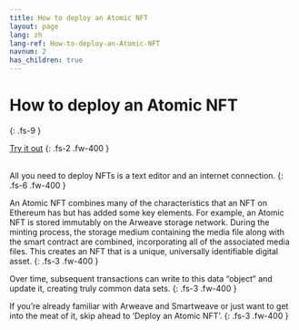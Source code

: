 ```yaml
---
title: How to deploy an Atomic NFT
layout: page
lang: zh
lang-ref: How-to-deploy-an-Atomic-NFT
navnum: 2
has_children: true
---
```


# How to deploy an Atomic NFT

{: .fs-9 }

[Try it out](https://github.com/atomic-nfts/standard)
{: .fs-2 .fw-400 }

<br>
All you need to deploy NFTs is a text editor and an internet connection.
{: .fs-6 .fw-400 }

An Atomic NFT combines many of the characteristics that an NFT on Ethereum has but has added some key elements. For example, an Atomic NFT is stored immutably on the Arweave storage network. During the minting process, the storage medium containing the media file along with the smart contract are combined, incorporating all of the associated media files. This creates an NFT that is a unique, universally identifiable digital asset.
{: .fs-3 .fw-400 }

Over time, subsequent transactions can write to this data “object” and update it, creating truly common data sets.
{: .fs-3 .fw-400 }

If you’re already familiar with Arweave and Smartweave or just want to get into the meat of it, skip ahead to ‘Deploy an Atomic NFT’.
{: .fs-3 .fw-400 }
